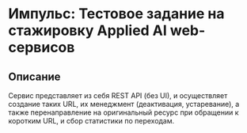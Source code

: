 # Импульс: Тестовое задание на стажировку Applied AI web-сервисов 

## Описание

Сервис представляет из себя REST API (без UI), и осуществляет создание таких URL, их менеджмент (деактивация, устаревание), а также перенаправление на оригинальный ресурс при обращении к коротким URL, и сбор статистики по переходам.

